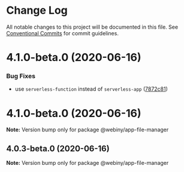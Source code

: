 # Change Log

All notable changes to this project will be documented in this file.
See [Conventional Commits](https://conventionalcommits.org) for commit guidelines.

# 4.1.0-beta.0 (2020-06-16)


### Bug Fixes

* use `serverless-function` instead of `serverless-app` ([7872c81](https://github.com/webiny/webiny-js/commit/7872c816d47d763c79a1139744c7400a8895a3fb))





# 4.1.0-beta.0 (2020-06-16)

**Note:** Version bump only for package @webiny/app-file-manager





## 4.0.3-beta.0 (2020-06-16)

**Note:** Version bump only for package @webiny/app-file-manager
